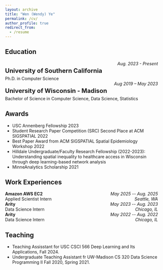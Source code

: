 ```yaml
---
layout: archive
title: "Wen (Wendy) Ye"
permalink: /cv/
author_profile: true
redirect_from:
  - /resume
---
```



## Education
<div style='display: flex; justify-content: space-between;'>
	<p style='font-size:20px; margin-bottom:5px'><b>University of Southern California</b></p>
	<i>Aug. 2023 - Present</i>
</div>

<div>
	<p style='margin:0px'>Ph.D. in Computer Science</p>
</div>


<div style='display: flex; justify-content: space-between;'>
	<p style='font-size:20px; margin-bottom:5px'><b>University of Wisconsin - Madison</b></p>
	<i>Aug 2019 – May 2023</i>
</div>

<div>
	<p style='margin:0px'>Bachelor of Science in Computer Science, Data Science, Statistics</p>
</div>



## Awards
- USC Annenberg Fellowship 2023
- Student Research Paper Competition (SRC) Second Place at ACM SIGSPATIAL 2022
- Best Paper Award from ACM SIGSPATIAL Spatial Epidemiology Workshop 2022
- Hilldale Undergraduate/Faculty Research Fellowship (2022-2023): Understanding spatial inequality to healthcare access in Wisconsin through deep learning-based network analysis
- MinneAnalytics Scholarship 2021


## Work Experiences
<div style='display: flex; justify-content: space-between;'>
	<p style='margin:0px'><b>Amazon AWS EC2</b></p>
	<i>May 2025 -- Aug. 2025</i>
</div>
<div style='display:flex; justify-content:space-between;'>
<p style='margin:0px'>Applied Scientist Intern</p>
<i>Seattle, WA</i>
</div>

<div style='display: flex; justify-content: space-between;'>
	<p style='margin:0px'><b>Arity</b></p>
	<i>May 2023 -- Aug. 2023</i>
</div>
<div style='display:flex; justify-content:space-between;'>
<p style='margin:0px'>Data Science Intern</p>
<i>Chicago, IL</i>
</div>

<div style='display: flex; justify-content: space-between;'>
	<p style='margin:0px'><b>Arity</b></p>
	<i>May 2022 -- Aug. 2022</i>
</div>
<div style='display:flex; justify-content:space-between;'>
<p style='margin:0px'>Data Science Intern</p>
<i>Chicago, IL</i>
</div>


## Teaching
- Teaching Assisstant for USC CSCI 566 Deep Learning and Its Applications, Fall 2024.
- Undergraduate Teaching Assistant fr UW-Madison CS 320 Data Science Programming II Fall 2020, Spring 2021. 

<!-- ## Research Projects

<div style='display:flex; justify-content: space-between;'>
	<a href='https://melady.usc.edu/' style='font-size:20px; margin:0px'><b>Melady Lab</b></a>
	<i>May 2023 -- Present</i>
</div>
<div style='display:flex; justify-content:space-between; margin:0px'>
<p style='margin:0px'>Ph.D. Student</p>
<p style='margin:0px'>advisor: <i><a href='https://viterbi-web.usc.edu/~liu32/'>Prof. Yan Liu</a></i></p>
</div>

<h3 style='margin:10px 0px'> Synthetic Trajectory Generation </h3>
* Leveraged diffusion model to generate synthetic trajectories
* Designed a hierarchical framework for two-stage synthetic trajectory generation including milestones and segments

<h3 style='margin:10px 0px'> Foundation Model for Time Series Modelling </h3>
* Leveraged large language model for time series forecasting
* Implemented patch tokenization of time series as well as patch mixing, contrastive learning
* Experimented with pretraining strategies for masking time series -->

